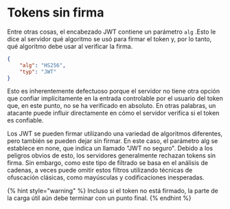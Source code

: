 # Tokens sin firma

Entre otras cosas, el encabezado JWT contiene un parámetro `alg` .Esto le dice al servidor qué algoritmo se usó para firmar el token y, por lo tanto, qué algoritmo debe usar al verificar la firma.

```json
{
    "alg": "HS256",
    "typ": "JWT"
}
```

Esto es inherentemente defectuoso porque el servidor no tiene otra opción que confiar implícitamente en la entrada controlable por el usuario del token que, en este punto, no se ha verificado en absoluto. En otras palabras, un atacante puede influir directamente en cómo el servidor verifica si el token es confiable.



Los JWT se pueden firmar utilizando una variedad de algoritmos diferentes, pero también se pueden dejar sin firmar. En este caso, el parámetro alg se establece en none, que indica un llamado "JWT no seguro". Debido a los peligros obvios de esto, los servidores generalmente rechazan tokens sin firma. Sin embargo, como este tipo de filtrado se basa en el análisis de cadenas, a veces puede omitir estos filtros utilizando técnicas de ofuscación clásicas, como mayúsculas y codificaciones inesperadas.

{% hint style="warning" %}
Incluso si el token no está firmado, la parte de la carga útil aún debe terminar con un punto final.
{% endhint %}







